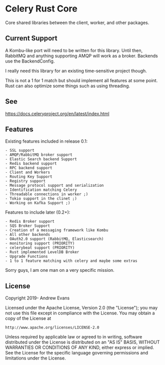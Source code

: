 # Celery Rust Core
Core shared libraries between the client, worker, and other packages.

## Current Support

A Kombu-like port will need to be written for this library. Until then, RabbitMQ and 
anything supporting AMQP will work as a broker. Backends use the BackendConfig.

I really need this library for an existing time-sensitive project though.

This is not a 1 for 1 match but should implement all features at some point.
Rust can also optimize some things such as using threading.

## See

https://docs.celeryproject.org/en/latest/index.html

## Features

Existing features included in release 0.1:

    - SSL support
    - AMQP/RabbitMQ broker support
    - Elastic Search backend Support
    - Redis backend support
    - RPC backend support
    - Client and Workers
    - Routing Key Support
    - Registry support
    - Message protocol support and serialization
    - Identification matching Celery
    - Threadable connections in worker ;)
    - Tokio support in the clinet ;)
    - Working on Kafka Support ;)
    
Features to include later (0.2+):

    - Redis Broker support
    - SQS Broker Support
    - Creation of a messaging framework like Kombu
    - All other backends
    - OAuth2.0 support (RabbitMQ, Elasticsearch)
    - monitoring support (PRIORITY)
    - celerybeat support (PRIORITY)
    - Rust implemented LevelDB Broker
    - Upgrade Functions
    - 1 to 1 feature matching with celery and maybe some extras

Sorry guys, I am one man on a very specific mission.

## License

Copyright 2019- Andrew Evans

Licensed under the Apache License, Version 2.0 (the "License");
you may not use this file except in compliance with the License.
You may obtain a copy of the License at

    http://www.apache.org/licenses/LICENSE-2.0

Unless required by applicable law or agreed to in writing, software
distributed under the License is distributed on an "AS IS" BASIS,
WITHOUT WARRANTIES OR CONDITIONS OF ANY KIND, either express or implied.
See the License for the specific language governing permissions and
limitations under the License.